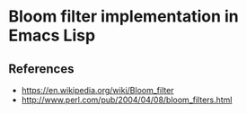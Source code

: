 # Bloom filter implementation in Emacs Lisp

## References
- https://en.wikipedia.org/wiki/Bloom_filter
- http://www.perl.com/pub/2004/04/08/bloom_filters.html
